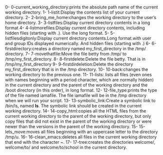 0- 0-current_working_directory:prints the absolute path name of the current working directory.
1- 1-listit:Display the contents list of your current directory.
2- 2-bring_me_home:changes the working directory to the user’s home directory.
3- 3-listfiles:Display current directory contents in a long format
4- 4-listmorefiles:Display current directory contents, including hidden files (starting with .). Use the long format.
5- 5-listfilesdigitonly:Display current directory contents.Long format.with user and group IDs displayed numerically. And hidden files (starting with .)
6- 6-firstdirectory:creates a directory named my_first_directory in the /tmp/ directory.
7- 7-movethatfile:Move the file betty from /tmp/ to /tmp/my_first_directory.
8- 8-firstdelete:Delete the file betty. That is in /tmp/my_first_directory
9- 9-firstdirdeletion:Delete the directory my_first_directory that is in the /tmp directory.
10- 10-back:changes the working directory to the previous one.
11- 11-lists: lists all files (even ones with names beginning with a period character, which are normally hidden) in the current directory and the parent of the working directory and the /boot directory (in this order), in long format.
12- 12-file_type:prints the type of the file named iamafile. The file iamafile will be in the /tmp directory when we will run your script.
13- 13-symbolic_link:Create a symbolic link to /bin/ls, named __ls__. The symbolic link should be created in the current working directory.
14- 14-copy_html:copies all the HTML files from the current working directory to the parent of the working directory, but only copy files that did not exist in the parent of the working directory or were newer than the versions in the parent of the working directory.
15- 15-lets_move:moves all files beginning with an uppercase letter to the directory /tmp/u.
16- 16-clean_emacs:deletes all files in the current working directory that end with the character ~.
17- 17-tree:creates the directories welcome/, welcome/to/ and welcome/to/school in the current directory.
